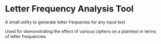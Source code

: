 # Letter Frequency Analysis Tool

A small utility to generate letter frequecies for any input text

Used for demonstrating the effect of various ciphers on a plaintext in terms of letter frequencies

